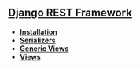 ## [Django REST Framework](http://www.django-rest-framework.org/)
* **[Installation](http://www.django-rest-framework.org/#installation)**
* **[Serializers](http://www.django-rest-framework.org/api-guide/serializers/)**
* **[Generic Views](http://www.django-rest-framework.org/api-guide/generic-views/)**
* **[Views](http://www.django-rest-framework.org/api-guide/views/)**